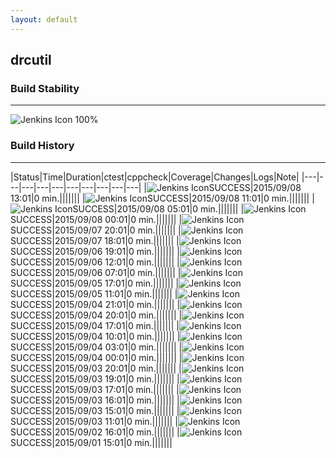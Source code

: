 ```yaml
---
layout: default
---
```

## drcutil
### Build Stability
___
![Jenkins Icon](http://jenkinshrg.github.io/images/48x48/health-80plus.png)
100%
  
### Build History
___
|Status|Time|Duration|<span class='badge'>ctest</span>|<span class='badge'>cppcheck</span>|Coverage|Changes|Logs|Note|
|---|---|---|---|---|---|---|---|---|---|
|![Jenkins Icon](http://jenkinshrg.github.io/images/24x24/blue.png)SUCCESS|2015/09/08 13:01|0 min.|||||||
|![Jenkins Icon](http://jenkinshrg.github.io/images/24x24/blue.png)SUCCESS|2015/09/08 11:01|0 min.|||||||
|![Jenkins Icon](http://jenkinshrg.github.io/images/24x24/blue.png)SUCCESS|2015/09/08 05:01|0 min.|||||||
|![Jenkins Icon](http://jenkinshrg.github.io/images/24x24/blue.png)SUCCESS|2015/09/08 00:01|0 min.|||||||
|![Jenkins Icon](http://jenkinshrg.github.io/images/24x24/blue.png)SUCCESS|2015/09/07 20:01|0 min.|||||||
|![Jenkins Icon](http://jenkinshrg.github.io/images/24x24/blue.png)SUCCESS|2015/09/07 18:01|0 min.|||||||
|![Jenkins Icon](http://jenkinshrg.github.io/images/24x24/blue.png)SUCCESS|2015/09/06 19:01|0 min.|||||||
|![Jenkins Icon](http://jenkinshrg.github.io/images/24x24/blue.png)SUCCESS|2015/09/06 12:01|0 min.|||||||
|![Jenkins Icon](http://jenkinshrg.github.io/images/24x24/blue.png)SUCCESS|2015/09/06 07:01|0 min.|||||||
|![Jenkins Icon](http://jenkinshrg.github.io/images/24x24/blue.png)SUCCESS|2015/09/05 17:01|0 min.|||||||
|![Jenkins Icon](http://jenkinshrg.github.io/images/24x24/blue.png)SUCCESS|2015/09/05 11:01|0 min.|||||||
|![Jenkins Icon](http://jenkinshrg.github.io/images/24x24/blue.png)SUCCESS|2015/09/04 21:01|0 min.|||||||
|![Jenkins Icon](http://jenkinshrg.github.io/images/24x24/blue.png)SUCCESS|2015/09/04 20:01|0 min.|||||||
|![Jenkins Icon](http://jenkinshrg.github.io/images/24x24/blue.png)SUCCESS|2015/09/04 17:01|0 min.|||||||
|![Jenkins Icon](http://jenkinshrg.github.io/images/24x24/blue.png)SUCCESS|2015/09/04 10:01|0 min.|||||||
|![Jenkins Icon](http://jenkinshrg.github.io/images/24x24/blue.png)SUCCESS|2015/09/04 03:01|0 min.|||||||
|![Jenkins Icon](http://jenkinshrg.github.io/images/24x24/blue.png)SUCCESS|2015/09/04 00:01|0 min.|||||||
|![Jenkins Icon](http://jenkinshrg.github.io/images/24x24/blue.png)SUCCESS|2015/09/03 20:01|0 min.|||||||
|![Jenkins Icon](http://jenkinshrg.github.io/images/24x24/blue.png)SUCCESS|2015/09/03 19:01|0 min.|||||||
|![Jenkins Icon](http://jenkinshrg.github.io/images/24x24/blue.png)SUCCESS|2015/09/03 17:01|0 min.|||||||
|![Jenkins Icon](http://jenkinshrg.github.io/images/24x24/blue.png)SUCCESS|2015/09/03 16:01|0 min.|||||||
|![Jenkins Icon](http://jenkinshrg.github.io/images/24x24/blue.png)SUCCESS|2015/09/03 15:01|0 min.|||||||
|![Jenkins Icon](http://jenkinshrg.github.io/images/24x24/blue.png)SUCCESS|2015/09/03 11:01|0 min.|||||||
|![Jenkins Icon](http://jenkinshrg.github.io/images/24x24/blue.png)SUCCESS|2015/09/02 16:01|0 min.|||||||
|![Jenkins Icon](http://jenkinshrg.github.io/images/24x24/blue.png)SUCCESS|2015/09/01 15:01|0 min.|||||||
